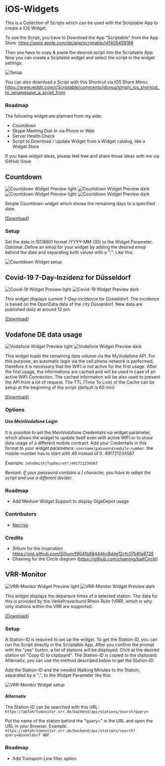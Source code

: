 # iOS-Widgets
This is a Collection of Scripts which can be used with the Scriptable App to create a iOS Widget.

To use the Script, you have to Download the App "Scriptable" from the App Store: https://apps.apple.com/de/app/scriptable/id1405459188

Then you have to copy & paste the desired script into the Scriptable App. Now you can create a Sciptable widget and select the script in the widget settings:

![Setup](https://raw.githubusercontent.com/ThisIsBenny/iOS-Widgets/main/setup.gif)


You can also download a Script with this Shortcut via iOS Share Menu: https://www.reddit.com/r/Scriptable/comments/jdcyuu/simply_ios_shortcut_to_renamesave_a_script_from

### Roadmap
The following widget are planned from my side:
* Countdown
* Skype Meeting Dial-In via Phone or Web
* Server Health Check
* Script to Download / Update Widget from a Widget catalog, like a Widget Store

If you have widget ideas, please feel free and share those ideas with me via GitHub Issue


## Countdown
![Countdown Widget Preview light](https://raw.githubusercontent.com/ThisIsBenny/iOS-Widgets/main/Countdown/previewLight.jpeg)
![Countdown Widget Preview dark](https://raw.githubusercontent.com/ThisIsBenny/iOS-Widgets/main/Countdown/previewDark.jpeg)
![Countdown Widget Preview light](https://raw.githubusercontent.com/ThisIsBenny/iOS-Widgets/main/Countdown/previewLight2.jpeg)
![Countdown Widget Preview dark](https://raw.githubusercontent.com/ThisIsBenny/iOS-Widgets/main/Countdown/previewDark2.jpeg)

Simple Countdown widget which shows the remaining days to a specified date.

[[Download]](https://raw.githubusercontent.com/ThisIsBenny/iOS-Widgets/main/Countdown/Countdown.js)

### Setup
Set the date in ISO8601 format (YYYY-MM-DD) to the Widget Parameter.
Optional: Define an emoji for your widget by adding the desired emoji behind the date and separating both values with a ";". Like this:

![Countdown Widget setup](https://raw.githubusercontent.com/ThisIsBenny/iOS-Widgets/main/Countdown/setup.jpeg)


## Covid-19 7-Day-Inzidenz for Düsseldorf
![Covid-19 Widget Preview light](https://raw.githubusercontent.com/ThisIsBenny/iOS-Widgets/main/Covid-19/previewLight.jpeg)
![Covid-19 Widget Preview dark](https://raw.githubusercontent.com/ThisIsBenny/iOS-Widgets/main/Covid-19/previewDark.jpeg)

This widget displays current 7-Day-incidence for Düsseldorf. The incidence is based on the OpenData data of the city Düsseldorf. New data are published daily at around 12 pm.

[[Download]](https://raw.githubusercontent.com/ThisIsBenny/iOS-Widgets/main/Covid-19/Covid-19.js)


## Vodafone DE data usage
![Vodafone Widget Preview light](https://raw.githubusercontent.com/ThisIsBenny/iOS-Widgets/main/VodafoneDE/previewLight.jpeg)
![Vodafone Widget Preview dark](https://raw.githubusercontent.com/ThisIsBenny/iOS-Widgets/main/VodafoneDE/previewDark.jpeg)

This widget loads the remaining data volume via the MyVodafone API. For this purpose, an automatic login via the cell phone network is performed, therefore it is necessary that the WIFI is not active for the first usage.
After the first usage, the informations are cached and will be used in case of an active WIFI Connection. The cached information will be also used to prevent the API from a lot of request. The TTL (Time To Live) of the Cache can be setup at the beginning of the script (default is 60 min)

[[Download]](https://raw.githubusercontent.com/ThisIsBenny/iOS-Widgets/main/VodafoneDE/VodafoneDE.js)

### Options
#### Use MeinVodafone Login
It is possible to set the MeinVodafone Credentails via widget parameter, which allows the widget to update itself even with active WIFI or to show data usage of a different mobile contract.
Add your Credentails in this format to your widget parameters: `username|password|mobile-number`. the mobile-number has to start with 49 instead of 0. 491721234567

Example: `JohnSmith|TopSecret!|491721234567`

_Remark: If your password contains a | character, you have to adapt the script and use a different divider._

### Roadmap
* Add Medium Widget Support to display GigaDepot usage

### Contributors
* [Necriso](https://github.com/Necriso)

### Credits
* Sillium for the inspiration https://gist.github.com/Sillium/f904fb89444bc8dde12cfc07b8fa8728
* Chaeimg for the Circle diagram (https://github.com/chaeimg/battCircle)


## VRR-Monitor
![VRR-Monitor Widget Preview light](https://raw.githubusercontent.com/ThisIsBenny/iOS-Widgets/main/VRR-Monitor/previewLight.jpeg)
![VRR-Monitor Widget Preview dark](https://raw.githubusercontent.com/ThisIsBenny/iOS-Widgets/main/VRR-Monitor/previewDark.jpeg)

This widget displays the departure times of a selected station. The data for this is provided by the Verkehrsverbund Rhein-Ruhr (VRR), which is why only stations within the VRR are supported.

[[Download]](https://raw.githubusercontent.com/ThisIsBenny/iOS-Widgets/main/VRR-Monitor/VRR-Monitor.js)


### Setup
A Station-ID is required to set up the widget. To get the Station-ID, you can run the Script directly in the Scriptable App.
After you confirm the prompt with the "yes" button, a list of stations will be displayed. Click at the desired station on "Copy ID to clipboard". The Station-ID is copied to the clipboard. Alternativ, you can use the method descriped below to get the Station-ID.

Add the Station-ID and the needed Walking Minutes to the Station, separated by a ";", to the Widget Parameter like this:

![VRR-Monitor Widget setup](https://raw.githubusercontent.com/ThisIsBenny/iOS-Widgets/main/VRR-Monitor/setup.jpeg)

#### Alternativ
The Station-ID can be searched with this URL: 
`https://abfahrtsmonitor.vrr.de/backend/api/stations/search?query=`

Put the name of the station behind the "query=" in the URL and open the URL in your Browser.
Example: `https://abfahrtsmonitor.vrr.de/backend/api/stations/search?query=Düsseldorf HBF`

### Roadmap
* Add Transport-Line filter option
